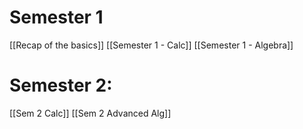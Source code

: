 

# Semester 1
[[Recap of the basics]]
[[Semester 1 - Calc]]
[[Semester 1 - Algebra]]

# Semester 2:
[[Sem 2 Calc]]
[[Sem 2 Advanced Alg]]